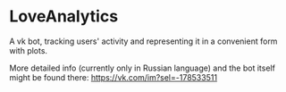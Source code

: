 # LoveAnalytics

A vk bot, tracking users' activity and representing it in a convenient form with plots.

More detailed info (currently only in Russian language) and the bot itself might be found there:
https://vk.com/im?sel=-178533511
